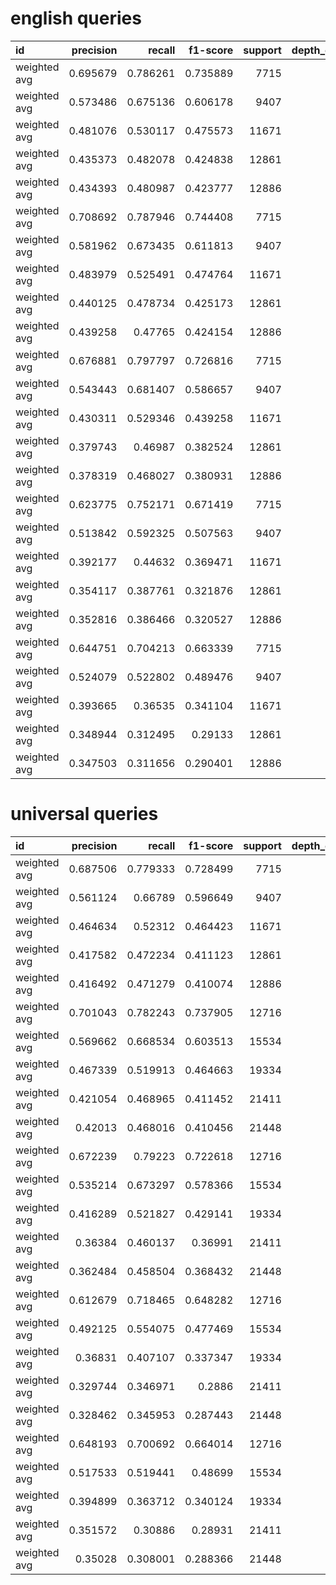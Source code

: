 # english queries
| id           |   precision |   recall |   f1-score |   support |   depth_constraint | model      |
|:-------------|------------:|---------:|-----------:|----------:|-------------------:|:-----------|
| weighted avg |    0.695679 | 0.786261 |   0.735889 |      7715 |                  1 | V3modelMini|
| weighted avg |    0.573486 | 0.675136 |   0.606178 |      9407 |                  2 | V3modelMini|
| weighted avg |    0.481076 | 0.530117 |   0.475573 |     11671 |                  3 | V3modelMini|
| weighted avg |    0.435373 | 0.482078 |   0.424838 |     12861 |                  4 | V3modelMini|
| weighted avg |    0.434393 | 0.480987 |   0.423777 |     12886 |                  5 | V3modelMini|
| weighted avg |    0.708692 | 0.787946 |   0.744408 |      7715 |                  1 | V3modelT5  |
| weighted avg |    0.581962 | 0.673435 |   0.611813 |      9407 |                  2 | V3modelT5  |
| weighted avg |    0.483979 | 0.525491 |   0.474764 |     11671 |                  3 | V3modelT5  |
| weighted avg |    0.440125 | 0.478734 |   0.425173 |     12861 |                  4 | V3modelT5  |
| weighted avg |    0.439258 | 0.47765  |   0.424154 |     12886 |                  5 | V3modelT5  |
| weighted avg |    0.676881 | 0.797797 |   0.726816 |      7715 |                  1 | V2model    |
| weighted avg |    0.543443 | 0.681407 |   0.586657 |      9407 |                  2 | V2model    |
| weighted avg |    0.430311 | 0.529346 |   0.439258 |     11671 |                  3 | V2model    |
| weighted avg |    0.379743 | 0.46987  |   0.382524 |     12861 |                  4 | V2model    |
| weighted avg |    0.378319 | 0.468027 |   0.380931 |     12886 |                  5 | V2model    |
| weighted avg |    0.623775 | 0.752171 |   0.671419 |      7715 |                  1 | V1model    |
| weighted avg |    0.513842 | 0.592325 |   0.507563 |      9407 |                  2 | V1model    |
| weighted avg |    0.392177 | 0.44632  |   0.369471 |     11671 |                  3 | V1model    |
| weighted avg |    0.354117 | 0.387761 |   0.321876 |     12861 |                  4 | V1model    |
| weighted avg |    0.352816 | 0.386466 |   0.320527 |     12886 |                  5 | V1model    |
| weighted avg |    0.644751 | 0.704213 |   0.663339 |      7715 |                  1 | V0baseline |
| weighted avg |    0.524079 | 0.522802 |   0.489476 |      9407 |                  2 | V0baseline |
| weighted avg |    0.393665 | 0.36535  |   0.341104 |     11671 |                  3 | V0baseline |
| weighted avg |    0.348944 | 0.312495 |   0.29133  |     12861 |                  4 | V0baseline |
| weighted avg |    0.347503 | 0.311656 |   0.290401 |     12886 |                  5 | V0baseline |

# universal queries
| id           |   precision |   recall |   f1-score |   support |   depth_constraint | model      |
|:-------------|------------:|---------:|-----------:|----------:|-------------------:|:-----------|
| weighted avg |    0.687506 | 0.779333 |   0.728499 |      7715 |                  1 | V3modelMini|
| weighted avg |    0.561124 | 0.66789  |   0.596649 |      9407 |                  2 | V3modelMini|
| weighted avg |    0.464634 | 0.52312  |   0.464423 |     11671 |                  3 | V3modelMini|
| weighted avg |    0.417582 | 0.472234 |   0.411123 |     12861 |                  4 | V3modelMini|
| weighted avg |    0.416492 | 0.471279 |   0.410074 |     12886 |                  5 | V3modelMini|
| weighted avg |    0.701043 | 0.782243 |   0.737905 |     12716 |                  1 | V3modelT5  |
| weighted avg |    0.569662 | 0.668534 |   0.603513 |     15534 |                  2 | V3modelT5  |
| weighted avg |    0.467339 | 0.519913 |   0.464663 |     19334 |                  3 | V3modelT5  |
| weighted avg |    0.421054 | 0.468965 |   0.411452 |     21411 |                  4 | V3modelT5  |
| weighted avg |    0.42013  | 0.468016 |   0.410456 |     21448 |                  5 | V3modelT5  |
| weighted avg |    0.672239 | 0.79223  |   0.722618 |     12716 |                  1 | V2model    |
| weighted avg |    0.535214 | 0.673297 |   0.578366 |     15534 |                  2 | V2model    |
| weighted avg |    0.416289 | 0.521827 |   0.429141 |     19334 |                  3 | V2model    |
| weighted avg |    0.36384  | 0.460137 |   0.36991  |     21411 |                  4 | V2model    |
| weighted avg |    0.362484 | 0.458504 |   0.368432 |     21448 |                  5 | V2model    |
| weighted avg |    0.612679 | 0.718465 |   0.648282 |     12716 |                  1 | V1model    |
| weighted avg |    0.492125 | 0.554075 |   0.477469 |     15534 |                  2 | V1model    |
| weighted avg |    0.36831  | 0.407107 |   0.337347 |     19334 |                  3 | V1model    |
| weighted avg |    0.329744 | 0.346971 |   0.2886   |     21411 |                  4 | V1model    |
| weighted avg |    0.328462 | 0.345953 |   0.287443 |     21448 |                  5 | V1model    |
| weighted avg |    0.648193 | 0.700692 |   0.664014 |     12716 |                  1 | V0baseline |
| weighted avg |    0.517533 | 0.519441 |   0.48699  |     15534 |                  2 | V0baseline |
| weighted avg |    0.394899 | 0.363712 |   0.340124 |     19334 |                  3 | V0baseline |
| weighted avg |    0.351572 | 0.30886  |   0.28931  |     21411 |                  4 | V0baseline |
| weighted avg |    0.35028  | 0.308001 |   0.288366 |     21448 |                  5 | V0baseline |